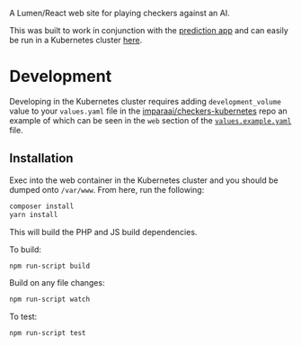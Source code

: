 A Lumen/React web site for playing checkers against an AI.

This was built to work in conjunction with the [prediction app](https://github.com/ImparaAI/checkers-prediction) and can easily be run in a Kubernetes cluster [here](https://github.com/ImparaAI/checkers-kubernetes).

# Development

Developing in the Kubernetes cluster requires adding  `development_volume` value to your `values.yaml` file in the [imparaai/checkers-kubernetes](https://github.com/ImparaAI/checkers-kubernetes) repo an example of which can be seen in the `web` section of the [`values.example.yaml`](https://github.com/ImparaAI/checkers-kubernetes/blob/master/values.example.yaml) file.

## Installation

Exec into the web container in the Kubernetes cluster and you should be dumped onto `/var/www`. From here, run the following:

```bash
composer install
yarn install
```

This will build the PHP and JS build dependencies.

To build:

```bash
npm run-script build
```

Build on any file changes:

```bash
npm run-script watch
```

To test:

```bash
npm run-script test
```
